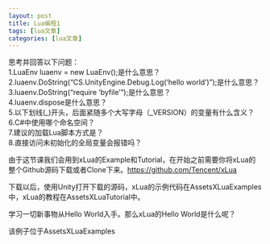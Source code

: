 ```yaml
---
layout: post
title: Lua编程1 
tags: [lua文章]
categories: [lua文章]
---
```

思考并回答以下问题：  
1.LuaEnv luaenv = new LuaEnv();是什么意思？  
2.luaenv.DoString(“CS.UnityEngine.Debug.Log(‘hello world’)”);是什么意思？  
3.luaenv.DoString(“require ‘byfile’”);是什么意思？  
4.luaenv.dispose是什么意思？  
5.以下划线(_)开头，后面紧随多个大写字母（_VERSION）的变量有什么含义？  
6.C#中使用哪个命名空间？  
7.建议的加载Lua脚本方式是？  
8.直接访问未初始化的全局变量会报错吗？

由于这节课我们会用到xLua的Example和Tutorial，在开始之前需要你将xLua的整个Github源码下载或者Clone下来。<https://github.com/Tencent/xLua>

下载以后，使用Unity打开下载的源码，xLua的示例代码在AssetsXLuaExamples中，xLua的教程在AssetsXLuaTutorial中。

学习一切新事物从Hello World入手。那么xLua的Hello World是什么呢？

该例子位于AssetsXLuaExamples